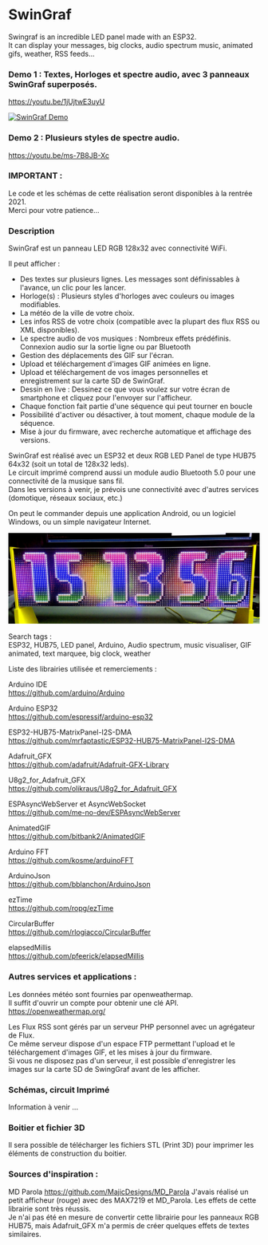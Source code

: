 # SwinGraf
Swingraf is an incredible LED panel made with an ESP32.  
It can display your messages, big clocks, audio spectrum music, animated gifs, weather, RSS feeds... 


### Demo 1 : Textes, Horloges et spectre audio, avec 3 panneaux SwinGraf superposés.  
https://youtu.be/1jUjtwE3uyU

[![SwinGraf Demo](images/SwinGraf.gif)](https://youtu.be/1jUjtwE3uyU "SwinGraf Demo")

### Demo 2 : Plusieurs styles de spectre audio.  
https://youtu.be/ms-7B8JB-Xc


### IMPORTANT :
Le code et les schémas de cette réalisation seront disponibles à la rentrée 2021.  
Merci pour votre patience...


### Description  
SwinGraf est un panneau LED RGB 128x32 avec connectivité WiFi.  

Il peut afficher :

- Des textes sur plusieurs lignes. Les messages sont définissables à l'avance, un clic pour les lancer.
- Horloge(s) : Plusieurs styles d'horloges avec couleurs ou images modifiables.
- La météo de la ville de votre choix.
- Les infos RSS de votre choix (compatible avec la plupart des flux RSS ou XML disponibles).
- Le spectre audio de vos musiques : Nombreux effets prédéfinis. Connexion audio sur la sortie ligne ou par Bluetooth
- Gestion des déplacements des GIF sur l'écran.
- Upload et téléchargement d'images GIF animées en ligne.
- Upload et téléchargement de vos images personnelles et enregistrement sur la carte SD de SwinGraf.
- Dessin en live : Dessinez ce que vous voulez sur votre écran de smartphone et cliquez pour l'envoyer sur l'afficheur. 
- Chaque fonction fait partie d'une séquence qui peut tourner en boucle
- Possibilité d'activer ou désactiver, à tout moment, chaque module de la séquence.
- Mise à jour du firmware, avec recherche automatique et affichage des versions.

SwinGraf est réalisé avec un ESP32 et deux RGB LED Panel de type HUB75 64x32 (soit un total de 128x32 leds).  
Le circuit imprimé comprend aussi un module audio Bluetooth 5.0 pour une connectivité de la musique sans fil.  
Dans les versions à venir, je prévois une connectivité avec d'autres services (domotique, réseaux sociaux, etc.)  

On peut le commander depuis une application Android, ou un logiciel Windows, ou un simple navigateur Internet.  

[![SwinGraf Demo](images/SwinGraf_clock1.jpg)](https://youtu.be/1jUjtwE3uyU "SwinGraf Demo")


Search tags :  
ESP32, HUB75, LED panel, Arduino, Audio spectrum, music visualiser, GIF animated, text marquee, big clock, weather 

Liste des librairies utilisée et remerciements :  

Arduino IDE  
https://github.com/arduino/Arduino

Arduino ESP32  
https://github.com/espressif/arduino-esp32

ESP32-HUB75-MatrixPanel-I2S-DMA  
https://github.com/mrfaptastic/ESP32-HUB75-MatrixPanel-I2S-DMA

Adafruit_GFX  
https://github.com/adafruit/Adafruit-GFX-Library

U8g2_for_Adafruit_GFX  
https://github.com/olikraus/U8g2_for_Adafruit_GFX

ESPAsyncWebServer et AsyncWebSocket  
https://github.com/me-no-dev/ESPAsyncWebServer

AnimatedGIF  
https://github.com/bitbank2/AnimatedGIF

Arduino FFT  
https://github.com/kosme/arduinoFFT

ArduinoJson  
https://github.com/bblanchon/ArduinoJson  

ezTime  
https://github.com/ropg/ezTime  

CircularBuffer  
https://github.com/rlogiacco/CircularBuffer  

elapsedMillis  
https://github.com/pfeerick/elapsedMillis  


### Autres services et applications :

Les données météo sont fournies par openweathermap.  
Il suffit d'ouvrir un compte pour obtenir une clé API.
https://openweathermap.org/

Les Flux RSS sont gérés par un serveur PHP personnel avec un agrégateur de Flux.  
Ce même serveur dispose d'un espace FTP permettant l'upload et le téléchargement d'images GIF, et les mises à jour du firmware.   
Si vous ne disposez pas d'un serveur, il est possible d'enregistrer les images sur la carte SD de SwingGraf avant de les afficher.  

### Schémas, circuit Imprimé
Information à venir ...


### Boitier et fichier 3D
Il sera possible de télécharger les fichiers STL (Print 3D) pour imprimer les éléments de construction du boitier.


### Sources d'inspiration :

MD Parola
https://github.com/MajicDesigns/MD_Parola
J'avais réalisé un petit afficheur (rouge) avec des MAX7219 et MD_Parola. Les effets de cette librairie sont très réussis.  
Je n'ai pas été en mesure de convertir cette librairie pour les panneaux RGB HUB75, mais Adafruit_GFX m'a permis de créer quelques effets de textes similaires.




